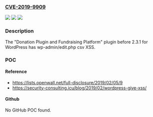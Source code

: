 ### [CVE-2019-9909](https://cve.mitre.org/cgi-bin/cvename.cgi?name=CVE-2019-9909)
![](https://img.shields.io/static/v1?label=Product&message=n%2Fa&color=blue)
![](https://img.shields.io/static/v1?label=Version&message=n%2Fa&color=blue)
![](https://img.shields.io/static/v1?label=Vulnerability&message=n%2Fa&color=brighgreen)

### Description

The "Donation Plugin and Fundraising Platform" plugin before 2.3.1 for WordPress has wp-admin/edit.php csv XSS.

### POC

#### Reference
- https://lists.openwall.net/full-disclosure/2019/02/05/9
- https://security-consulting.icu/blog/2019/02/wordpress-give-xss/

#### Github
No GitHub POC found.

